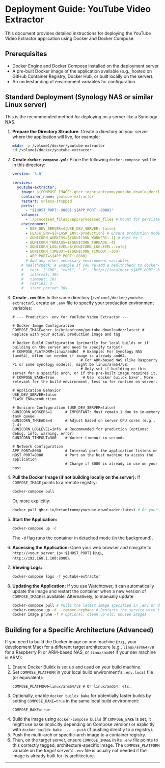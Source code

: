 # Deployment Guide: YouTube Video Extractor

This document provides detailed instructions for deploying the YouTube Video Extractor application using Docker and Docker Compose.

## Prerequisites

-   Docker Engine and Docker Compose installed on the deployment server.
-   A pre-built Docker image of the application available (e.g., hosted on GitHub Container Registry, Docker Hub, or built locally on the server).
-   An understanding of environment variables for configuration.

## Standard Deployment (Synology NAS or similar Linux server)

This is the recommended method for deploying on a server like a Synology NAS.

1.  **Prepare the Directory Structure:**
    Create a directory on your server where the application will live, for example:
    ```bash
    mkdir -p /volume1/docker/youtube-extractor
    cd /volume1/docker/youtube-extractor
    ```

2.  **Create `docker-compose.yml`:**
    Place the following `docker-compose.yml` file in this directory:

    ```yaml
    version: '3.8'

    services:
      youtube-extractor:
        image: ${COMPOSE_IMAGE:-ghcr.io/brianfromm/youtube-downloader:latest} # Or your specific production image
        container_name: youtube-extractor
        restart: unless-stopped
        ports:
          - "${HOST_PORT:-8080}:${APP_PORT:-8080}"
        volumes:
          - ./processed_files:/app/processed_files # Mount for persistent storage of processed files
        environment:
          - USE_DEV_SERVER=${USE_DEV_SERVER:-false}
          - FLASK_ENV=${FLASK_ENV:-production} # Ensure production mode for Flask
          - GUNICORN_WORKERS=${GUNICORN_WORKERS:-1} # Must be 1
          - GUNICORN_THREADS=${GUNICORN_THREADS:-4}
          - GUNICORN_LOGLEVEL=${GUNICORN_LOGLEVEL:-info}
          - GUNICORN_TIMEOUT=${GUNICORN_TIMEOUT:-300}
          - APP_PORT=${APP_PORT:-8080}
          # Add any other necessary environment variables
        # healthcheck: # Example if you re-add a healthcheck to docker-compose.yml
        #   test: ["CMD", "curl", "-f", "http://localhost:${APP_PORT:-8080}/health"]
        #   interval: 30s
        #   timeout: 10s
        #   retries: 3
        #   start_period: 30s
    ```

3.  **Create `.env` file:**
    In the same directory (`/volume1/docker/youtube-extractor`), create an `.env` file to specify your production environment variables:

    ```env
    # --- Production .env for YouTube Video Extractor ---

    # Docker Image Configuration
    COMPOSE_IMAGE=ghcr.io/brianfromm/youtube-downloader:latest # Replace with your actual production image and tag

    # Docker Build Configuration (primarily for local builds or if building on the server and need to specify target)
    # COMPOSE_PLATFORM=linux/amd64  # Example: For Synology NAS (amd64), often not needed if image is already amd64.
                                   # For ARM-based NAS (like Raspberry Pi or some Synology models), might be linux/arm64/v8.
                                   # Only set if building on this server for a specific arch, or if the pre-built image requires it.
    # COMPOSE_BAKE=true             # Use 'docker buildx bake'. More relevant for the build environment, less so for runtime on server.

    # Application Behavior
    USE_DEV_SERVER=false
    FLASK_ENV=production

    # Gunicorn Configuration (USE_DEV_SERVER=false)
    GUNICORN_WORKERS=1      # IMPORTANT: Must remain 1 due to in-memory task queue
    GUNICORN_THREADS=4      # Adjust based on server CPU cores (e.g., 2-4)
    GUNICORN_LOGLEVEL=info  # Recommended for production (options: debug, info, warning, error)
    GUNICORN_TIMEOUT=300    # Worker timeout in seconds

    # Network Configuration
    APP_PORT=8080           # Internal port the application listens on
    HOST_PORT=8080          # Port on the host machine to access the application
                            # Change if 8080 is already in use on your host
    ```

4.  **Pull the Docker Image (if not building locally on the server):**
    If `COMPOSE_IMAGE` points to a remote registry:
    ```bash
    docker-compose pull
    ```
    Or, more explicitly:
    ```bash
    docker pull ghcr.io/brianfromm/youtube-downloader:latest # Or your image
    ```

5.  **Start the Application:**
    ```bash
    docker-compose up -d
    ```
    The `-d` flag runs the container in detached mode (in the background).

6.  **Accessing the Application:**
    Open your web browser and navigate to `http://<your_server_ip>:${HOST_PORT}` (e.g., `http://192.168.1.100:8080`).

7.  **Viewing Logs:**
    ```bash
    docker-compose logs -f youtube-extractor
    ```

8.  **Updating the Application:**
    If you use Watchtower, it can automatically update the image and restart the container when a new version of `COMPOSE_IMAGE` is available.
    Alternatively, to manually update:
    ```bash
    docker-compose pull # Pulls the latest image specified in .env or docker-compose.yml
    docker-compose up -d --remove-orphans # Restarts the service with the new image
    docker image prune -f # Optional: clean up old, unused images
    ```

## Building for a Specific Architecture (Advanced)

If you need to build the Docker image on one machine (e.g., your development Mac) for a different target architecture (e.g., `linux/arm64/v8` for a Raspberry Pi or ARM-based NAS, or `linux/amd64` if your dev machine is ARM):

1.  Ensure Docker Buildx is set up and used on your build machine.
2.  Set `COMPOSE_PLATFORM` in your local build environment's `.env.local` file (or equivalent):
    ```env
    COMPOSE_PLATFORM=linux/arm64/v8 # Or linux/amd64, etc.
    ```
3.  Optionally, enable `docker buildx bake` for potentially faster builds by setting `COMPOSE_BAKE=true` in the same local build environment:
    ```env
    COMPOSE_BAKE=true
    ```
4.  Build the image using `docker-compose build` (if `COMPOSE_BAKE` is set, it might use bake implicitly depending on Compose version) or explicitly with `docker buildx bake ... --push` (if pushing directly to a registry).
5.  Push the multi-arch or specific-arch image to a container registry.
6.  Then, on the target server, ensure `COMPOSE_IMAGE` in its `.env` file points to this correctly tagged, architecture-specific image. The `COMPOSE_PLATFORM` variable on the *target server's* `.env` file is usually not needed if the image is already built for its architecture.

---
